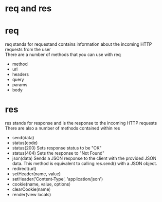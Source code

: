 # req and res
# req  
  req stands for requestand contains information about the incoming HTTP requests from the user  
  There are a number of methods that you can use with req  
  - method
  - url
  - headers
  - query
  - params
  - body
# res  
  res stands for response and is the response to the incoming HTTP requests  
  There are also a number of methods contained within res  
  - send(data)
  - status(code)
  - status(200) Sets response status to be "OK"
  - status(404) Sets the response to "Not Found"
  - json(data) Sends a JSON response to the client with the provided JSON data. This method is equivalent to calling res.send() with a JSON object.  
  - redirect(url)
  - setHeader(name, value)
  - setHeader('Content-Type', 'application/json')  
  - cookie(name, value, options)
  - clearCookie(name)
  - render(view locals)